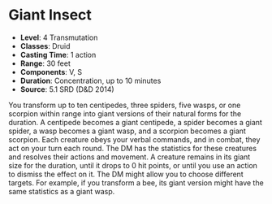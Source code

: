 # Giant Insect

- **Level**: 4 Transmutation
- **Classes**: Druid
- **Casting Time**: 1 action
- **Range**: 30 feet
- **Components**: V, S
- **Duration**: Concentration, up to 10 minutes
- **Source**: 5.1 SRD (D&D 2014)

You transform up to ten centipedes, three spiders, five wasps, or one scorpion within range into giant versions of their natural forms for the duration. A centipede becomes a giant centipede, a spider becomes a giant spider, a wasp becomes a giant wasp, and a scorpion becomes a giant scorpion. Each creature obeys your verbal commands, and in combat, they act on your turn each round. The DM has the statistics for these creatures and resolves their actions and movement. A creature remains in its giant size for the duration, until it drops to 0 hit points, or until you use an action to dismiss the effect on it. The DM might allow you to choose different targets. For example, if you transform a bee, its giant version might have the same statistics as a giant wasp.

